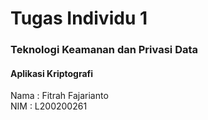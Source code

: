 # Tugas Individu 1
<h3>Teknologi Keamanan dan Privasi Data</h3>
<h4>Aplikasi Kriptografi</h4>
Nama  : Fitrah Fajarianto </br>
NIM   : L200200261
